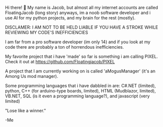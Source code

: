 Hi there! 👋 My name is Jacob, but almost all my internet accounts are called FloatingJacob (long story) anyways, im a noob software developer and i use AI for my python projects, and my brain for the rest (mostly).


DISCLAMER: I AM NOT TO BE HELD LIABLE IF YOU HAVE A STROKE WHILE REVIEWING MY CODE'S INEFFICIENCIES


I am far from a pro software developer (im only 14) and if you look at my code there are probably a ton of horrendous inefficiencies.


My favorite project that i have 'made' so far is something i am calling PIXEL. Check it out at https://github.com/Floatingjacob/PIXEL


A project that I am currently working on is called 'aMogusManager' (it's an Among Us mod manager).


Some programming languages that i have dabbled in are: C#.NET (limited), python, C++ (for arduino-type boards, limited), HTML (Mudblazor, limited), VB.NET, SQL (is it even a programming language?), and javascript (very limited)


"Lose like a winner." 

-Me
